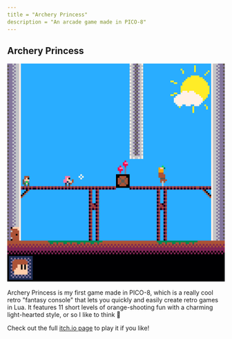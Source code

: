 ```yaml
---
title = "Archery Princess"
description = "An arcade game made in PICO-8"
---
```


## Archery Princess

![A screenshot of my game 'Archery Princess'](/assets/images/showcase/archery-princess.png)

Archery Princess is my first game made in PICO-8, which is a really cool retro "fantasy console" that lets you quickly and easily create retro games in Lua. It features 11 short levels of orange-shooting fun with a charming light-hearted style, or so I like to think 🙂

Check out the full [itch.io page](https://staticlinkage.itch.io/archery-princess) to play it if you like!